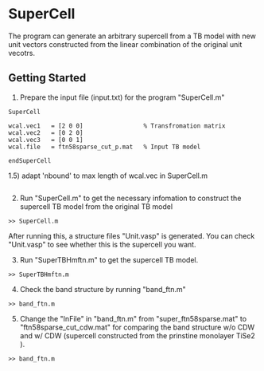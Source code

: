 # SuperCell
The program can generate an arbitrary supercell from a TB model with new unit vectors constructed from the linear combination of the original unit vecotrs. 

## Getting Started 
1) Prepare the input file (input.txt) for the program "SuperCell.m"
```
SuperCell

wcal.vec1   = [2 0 0]                 % Transfromation matrix 
wcal.vec2   = [0 2 0]
wcal.vec3   = [0 0 1]
wcal.file   = ftn58sparse_cut_p.mat   % Input TB model 

endSuperCell
```
1.5) adapt 'nbound' to max length of wcal.vec in SuperCell.m
```
```
2) Run "SuperCell.m" to get the necessary infomation to construct the supercell TB model from the original TB model
```
>> SuperCell.m
```
After running this, a structure files "Unit.vasp" is generated. You can check "Unit.vasp" to see whether this is the supercell you want. 

3) Run "SuperTBHmftn.m" to get the supercell TB model. 
```
>> SuperTBHmftn.m
```
4) Check the band structure by running "band_ftn.m"
```
>> band_ftn.m
```

5) Change the "InFile" in "band_ftn.m" from "super_ftn58sparse.mat" to "ftn58sparse_cut_cdw.mat" for comparing the band structure w/o CDW and w/ CDW (supercell constructed from the prinstine monolayer TiSe2 ).
```
>> band_ftn.m
```
